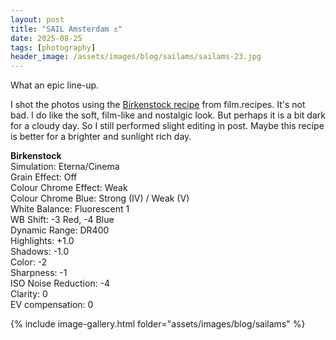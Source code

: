 ```yaml
---
layout: post
title: "SAIL Amsterdam ⚓️"
date: 2025-08-25
tags: [photography]
header_image: /assets/images/blog/sailams/sailams-23.jpg
---
```


What an epic line-up. 

I shot the photos using the [Birkenstock recipe](https://film.recipes/2024/09/02/birkenstock-flat-tones-for-photo-walks/) from film.recipes. It's not bad. I do like the soft, film-like and nostalgic look. But perhaps it is a bit dark for a cloudy day. So I still performed slight editing in post. Maybe this recipe is better for a brighter and sunlight rich day.

**Birkenstock**\
Simulation: Eterna/Cinema\
Grain Effect: Off\
Colour Chrome Effect: Weak\
Colour Chrome Blue: Strong (IV) / Weak (V)\
White Balance: Fluorescent 1\
WB Shift: -3 Red, -4 Blue\
Dynamic Range: DR400\
Highlights: +1.0\
Shadows: -1.0\
Color: -2\
Sharpness: -1\
ISO Noise Reduction: -4\
Clarity: 0\
EV compensation: 0

{% include image-gallery.html folder="assets/images/blog/sailams" %}